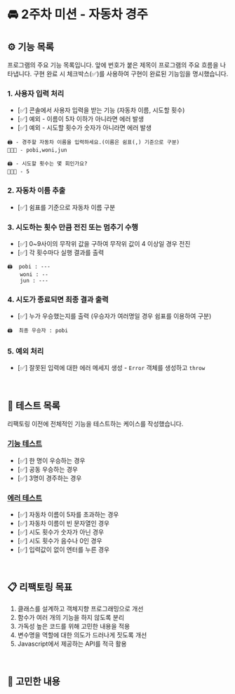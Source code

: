 # 🚘 2주차 미션 - 자동차 경주

## ⚙️ 기능 목록

프로그램의 주요 기능 목록입니다. 앞에 번호가 붙은 제목이 프로그램의 주요 흐름을 나타냅니다. 구현 완료 시 체크박스(✅)를 사용하여 구현이 완료된 기능임을 명시했습니다.

### 1. 사용자 입력 처리

-   [✅] 콘솔에서 사용자 입력을 받는 기능 (자동차 이름, 시도할 횟수)
-   [✅] 예외 - 이름이 5자 이하가 아니라면 에러 발생
-   [✅] 예외 - 시도할 횟수가 숫자가 아니라면 에러 발생

```
🖨️ - 경주할 자동차 이름을 입력하세요.(이름은 쉼표(,) 기준으로 구분)
🧑🏻‍💻 - pobi,woni,jun

🖨️ - 시도할 횟수는 몇 회인가요?
🧑🏻‍💻 - 5
```

### 2. 자동차 이름 추출

-   [✅] 쉼표를 기준으로 자동차 이름 구분

### 3. 시도하는 횟수 만큼 전진 또는 멈추기 수행

-   [✅] 0~9사이의 무작위 값을 구하여 무작위 값이 4 이상일 경우 전진
-   [✅] 각 횟수마다 실행 결과를 출력

```
🖨️  pobi : ---
    woni : --
    jun : ---
```

### 4. 시도가 종료되면 최종 결과 출력

-   [✅] 누가 우승했는지를 출력 (우승자가 여러명일 경우 쉼표를 이용하여 구분)

```
🖨️  최종 우승자 : pobi
```

### 5. 예외 처리

-   [✅] 잘못된 입력에 대한 에러 메세지 생성 - `Error` 객체를 생성하고 `throw`

<br/>

## 🧪 테스트 목록

리팩토링 이전에 전체적인 기능을 테스트하는 케이스를 작성했습니다.

### [기능 테스트](https://github.com/rosielsh/javascript-racingcar-7/blob/rosielsh/__tests__/FunctionTest.js)

-   [✅] 한 명이 우승하는 경우
-   [✅] 공동 우승하는 경우
-   [✅] 3명이 경주하는 경우

### [에러 테스트](https://github.com/rosielsh/javascript-racingcar-7/blob/rosielsh/__tests__/ExceptionTest.js)

-   [✅] 자동차 이름이 5자를 초과하는 경우
-   [✅] 자동차 이름이 빈 문자열인 경우
-   [✅] 시도 횟수가 숫자가 아닌 경우
-   [✅] 시도 횟수가 음수나 0인 경우
-   [✅] 입력값이 없이 엔터를 누른 경우

<br/>

## 📋 리팩토링 목표

1. 클래스를 설계하고 객체지향 프로그래밍으로 개선
2. 함수가 여러 개의 기능을 하지 않도록 분리
3. 가독성 높은 코드를 위해 고민한 내용을 적용
4. 변수명을 역할에 대한 의도가 드러나게 짓도록 개선
5. Javascript에서 제공하는 API를 적극 활용

<br/>

##

## 🤔 고민한 내용
